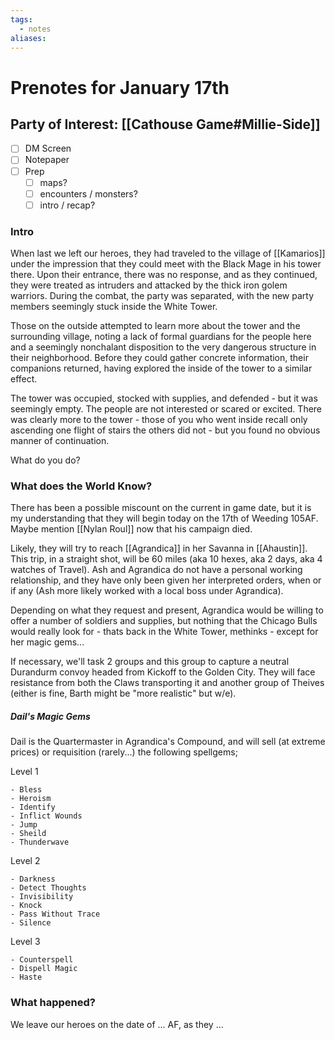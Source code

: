 ```yaml
---
tags:
  - notes
aliases:
---
```


# Prenotes for January 17th
## Party of Interest: [[Cathouse Game#Millie-Side]]
- [ ] DM Screen
- [ ] Notepaper
- [ ] Prep
	- [ ] maps?
	- [ ] encounters / monsters?
	- [ ] intro / recap?

### Intro

When last we left our heroes, they had traveled to the village of [[Kamarios]] under the impression that they could meet with the Black Mage in his tower there. Upon their entrance, there was no response, and as they continued, they were treated as intruders and attacked by the thick iron golem warriors. During the combat, the party was separated, with the new party members seemingly stuck inside the White Tower. 

Those on the outside attempted to learn more about the tower and the surrounding village, noting a lack of formal guardians for the people here and a seemingly nonchalant disposition to the very dangerous structure in their neighborhood. Before they could gather concrete information, their companions returned, having explored the inside of the tower to a similar effect. 

The tower was occupied, stocked with supplies, and defended - but it was seemingly empty. The people are not interested or scared or excited. There was clearly more to the tower - those of you who went inside recall only ascending one flight of stairs the others did not - but you found no obvious manner of continuation.

What do you do?

### What does the World Know?

There has been a possible miscount on the current in game date, but it is my understanding that they will begin today on the 17th of Weeding 105AF. Maybe mention [[Nylan Roul]] now that his campaign died.

Likely, they will try to reach [[Agrandica]] in her Savanna in [[Ahaustin]]. This trip, in a straight shot, will be 60 miles (aka 10 hexes, aka 2 days, aka 4 watches of Travel). Ash and Agrandica do not have a personal working relationship, and they have only been given her interpreted orders, when or if any (Ash more likely worked with a local boss under Agrandica).

Depending on what they request and present, Agrandica would be willing to offer a number of soldiers and supplies, but nothing that the Chicago Bulls would really look for - thats back in the White Tower, methinks - except for her magic gems...

If necessary, we'll task 2 groups and this group to capture a neutral Durandurm convoy headed from Kickoff to the Golden City. They will face resistance from both the Claws transporting it and another group of Theives (either is fine, Barth might be "more realistic" but w/e).

##### Dail's Magic Gems
Dail is the Quartermaster in Agrandica's Compound, and will sell (at extreme prices) or requisition (rarely...) the following spellgems;

Level 1

	- Bless
	- Heroism
	- Identify
	- Inflict Wounds
	- Jump
	- Sheild
	- Thunderwave

Level 2

	- Darkness
	- Detect Thoughts
	- Invisibility
	- Knock
	- Pass Without Trace
	- Silence

Level 3

	- Counterspell
	- Dispell Magic
	- Haste



### What happened?


We leave our heroes on the date of ... AF, as they ...